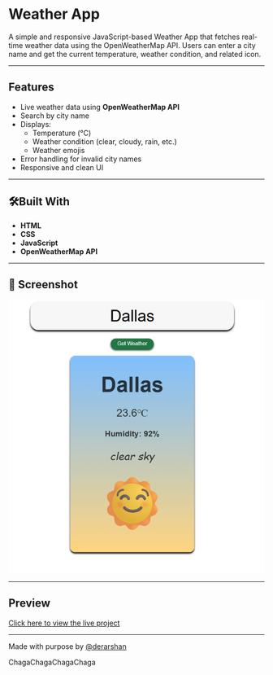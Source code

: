 # Weather App

A simple and responsive JavaScript-based Weather App that fetches real-time weather data using the OpenWeatherMap API. Users can enter a city name and get the current temperature, weather condition, and related icon.

---

## Features

- Live weather data using **OpenWeatherMap API**
- Search by city name
- Displays:
  - Temperature (°C)
  - Weather condition (clear, cloudy, rain, etc.)
  - Weather emojis
- Error handling for invalid city names
- Responsive and clean UI

---

## 🛠Built With

- **HTML**
- **CSS**
- **JavaScript**
- **OpenWeatherMap API**

---

## 📸 Screenshot
![Screenshot](./screenshot.png)

---

## Preview
[Click here to view the live project](https://yourusername.github.io/weather-app/)  

---
Made with purpose by [@derarshan](https://github.com/derarshan)

ChagaChagaChagaChaga
